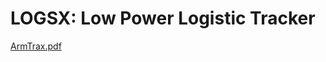 <H1> LOGSX: Low Power Logistic Tracker </H1>

[ArmTrax.pdf](https://github.com/embeddedalpha/PCB-Design/files/4629597/ArmTrax.pdf)
